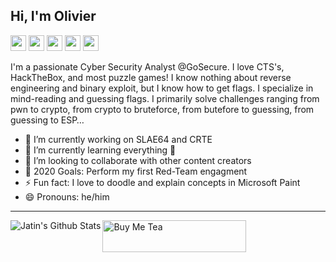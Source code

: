 ## Hi, I'm Olivier

<p><a href="https://twitter.com/olivier_boschko"><img src="https://img.shields.io/badge/twitter-%231DA1F2.svg?&style=for-the-badge&logo=twitter&logoColor=white" height=25></a> <a href="https://www.linkedin.com/in/olivierlaflammelink/"><img src="https://img.shields.io/badge/linkedin-%230077B5.svg?&style=for-the-badge&logo=linkedin&logoColor=white" height=25></a> <a href="https://www.instagram.com/olivier.laflamme/"><img src="https://img.shields.io/badge/instagram-%23E4405F.svg?&style=for-the-badge&logo=instagram&logoColor=white" height=25></a> <a href="https://medium.com/@Boschko"><img src="https://img.shields.io/badge/medium-%2312100E.svg?&style=for-the-badge&logo=medium&logoColor=white" height=25></a> 
<a href="olivierlaflamme.github.io/"><img src="https://img.shields.io/badge/github.io-%230A0A0A.svg?&style=for-the-badge&logo=dev-dot-to&logoColor=white" height=25></a><p/>

I'm a passionate Cyber Security Analyst @GoSecure. I love CTS's, HackTheBox, and most puzzle games! I know nothing about reverse engineering and binary exploit, but I know how to get flags. I specialize in mind-reading and guessing flags. I primarily solve challenges ranging from pwn to crypto, from crypto to bruteforce, from butefore to guessing, from guessing to ESP…

- 🔭 I’m currently working on SLAE64 and CRTE
- 🌱 I’m currently learning everything 🤣
- 👯 I’m looking to collaborate with other content creators
- 🥅 2020 Goals: Perform my first Red-Team engagment 
- ⚡ Fun fact: I love to doodle and explain concepts in Microsoft Paint 
- 😄 Pronouns: he/him

----

<img align="left" alt="Jatin's Github Stats" src="https://github-readme-stats.vercel.app/api?username=OlivierLaflamme&show_icons=true&hide_border=true" />                   



<a href="https://www.buymeacoffee.com/Boschko" target="_blank"><img src="https://cdn.buymeacoffee.com/buttons/default-white.png" alt="Buy Me Tea" style="height: 51px !important;width: 230px !important;" ></a>
